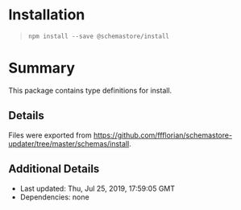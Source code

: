 # Installation
> `npm install --save @schemastore/install`

# Summary
This package contains type definitions for install.

## Details
Files were exported from https://github.com/ffflorian/schemastore-updater/tree/master/schemas/install.

## Additional Details
* Last updated: Thu, Jul 25, 2019, 17:59:05 GMT
* Dependencies: none
